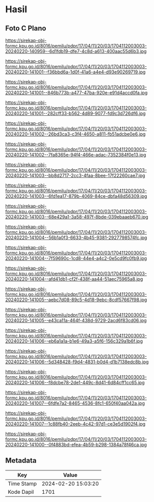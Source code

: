 # Hasil

## Foto C Plano

https://sirekap-obj-formc.kpu.go.id/8016/pemilu/pdpr/17/04/11/20/03/1704112003003-20240220-140959--6d1fdb19-dfe7-4c8d-a613-400aac55d6b3.jpg

https://sirekap-obj-formc.kpu.go.id/8016/pemilu/pdpr/17/04/11/20/03/1704112003003-20240220-141001--f36bbd6a-1d0f-41a6-a4e4-d93e90269719.jpg

https://sirekap-obj-formc.kpu.go.id/8016/pemilu/pdpr/17/04/11/20/03/1704112003003-20240220-141001--846b773b-a477-47ba-920e-e91d4accd0fa.jpg

https://sirekap-obj-formc.kpu.go.id/8016/pemilu/pdpr/17/04/11/20/03/1704112003003-20240220-141001--282cff33-b562-4d89-9077-fd9c3d726df6.jpg

https://sirekap-obj-formc.kpu.go.id/8016/pemilu/pdpr/17/04/11/20/03/1704112003003-20240220-141002--26bd3ca3-c3f4-4650-a811-fb51adcbe0e6.jpg

https://sirekap-obj-formc.kpu.go.id/8016/pemilu/pdpr/17/04/11/20/03/1704112003003-20240220-141002--7fa8365e-94f4-466e-adac-7352384f0e13.jpg

https://sirekap-obj-formc.kpu.go.id/8016/pemilu/pdpr/17/04/11/20/03/1704112003003-20240220-141003--bb8d2717-2cc3-4faa-8bee-17f22260cae7.jpg

https://sirekap-obj-formc.kpu.go.id/8016/pemilu/pdpr/17/04/11/20/03/1704112003003-20240220-141003--6fd1ea17-879b-4069-84ce-dbfa48d56309.jpg

https://sirekap-obj-formc.kpu.go.id/8016/pemilu/pdpr/17/04/11/20/03/1704112003003-20240220-141003--68e429a1-3a58-497f-8bde-039ebaaeb670.jpg

https://sirekap-obj-formc.kpu.go.id/8016/pemilu/pdpr/17/04/11/20/03/1704112003003-20240220-141004--56b1a0f3-6633-4b45-9381-2927798574fc.jpg

https://sirekap-obj-formc.kpu.go.id/8016/pemilu/pdpr/17/04/11/20/03/1704112003003-20240220-141004--7f59690c-1cd8-44e4-a4c2-0e5cd9fc0fb9.jpg

https://sirekap-obj-formc.kpu.go.id/8016/pemilu/pdpr/17/04/11/20/03/1704112003003-20240220-141004--afd41db1-cf2f-438f-aa44-51aec75965a8.jpg

https://sirekap-obj-formc.kpu.go.id/8016/pemilu/pdpr/17/04/11/20/03/1704112003003-20240220-141005--aebc7d08-89c5-4d18-9ebc-8cdf57667f98.jpg

https://sirekap-obj-formc.kpu.go.id/8016/pemilu/pdpr/17/04/11/20/03/1704112003003-20240220-141005--e43ca11a-464f-438d-9729-2acd6f83cd06.jpg

https://sirekap-obj-formc.kpu.go.id/8016/pemilu/pdpr/17/04/11/20/03/1704112003003-20240220-141006--eb6a1a1a-b1e6-49a3-a5f6-156c329a1b6f.jpg

https://sirekap-obj-formc.kpu.go.id/8016/pemilu/pdpr/17/04/11/20/03/1704112003003-20240220-141006--5d348428-f9d4-4831-b0d4-d1b7138edc8b.jpg

https://sirekap-obj-formc.kpu.go.id/8016/pemilu/pdpr/17/04/11/20/03/1704112003003-20240220-141006--f8dcbe78-2de1-449c-8d41-6d84cff1cc65.jpg

https://sirekap-obj-formc.kpu.go.id/8016/pemilu/pdpr/17/04/11/20/03/1704112003003-20240220-141007--6fdfe7a2-8465-4536-8fc1-650f40aa042a.jpg

https://sirekap-obj-formc.kpu.go.id/8016/pemilu/pdpr/17/04/11/20/03/1704112003003-20240220-141007--1c88fb40-2eeb-4c42-97d1-ce3e5d1902f4.jpg

https://sirekap-obj-formc.kpu.go.id/8016/pemilu/pdpr/17/04/11/20/03/1704112003003-20240220-141000--0f4883bd-efea-4b59-b298-1384a78f46ca.jpg


## Metadata

| Key        | Value               |
| ---------- | ------------------- |
| Time Stamp | 2024-02-20 15:03:20 |
| Kode Dapil | 1701                |



